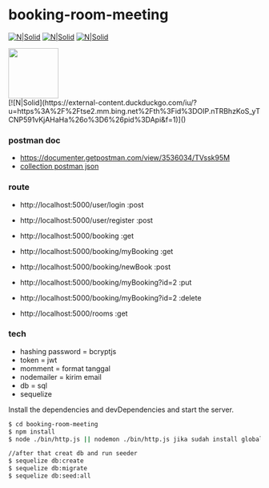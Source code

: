 # booking-room-meeting

[![N|Solid](https://i.cloudup.com/zfY6lL7eFa-3000x3000.png)]()
[![N|Solid](https://duckduckgo.com/i/a65969b4.png)]()
[![N|Solid](https://jwt.io/img/pic_logo.svg)]()
<div>
  <img src="https://duckduckgo.com/i/d006c491.png" width="100"> 
 </div>
[![N|Solid](https://external-content.duckduckgo.com/iu/?u=https%3A%2F%2Ftse2.mm.bing.net%2Fth%3Fid%3DOIP.nTRBhzKoS_yTCNP591vKjAHaHa%26o%3D6%26pid%3DApi&f=1)]()


### postman doc
* https://documenter.getpostman.com/view/3536034/TVssk95M
* <a href="https://github.com/RaihanArdianata/booking-room-meeting/blob/master/room_meeting.postman_collection.json">collection postman json</a>
### route

* http://localhost:5000/user/login :post
* http://localhost:5000/user/register :post

* http://localhost:5000/booking :get
* http://localhost:5000/booking/myBooking :get
* http://localhost:5000/booking/newBook :post
* http://localhost:5000/booking/myBooking?id=2 :put
* http://localhost:5000/booking/myBooking?id=2 :delete

* http://localhost:5000/rooms :get

### tech

* hashing password = bcryptjs
* token = jwt
* momment = format tanggal
* nodemailer = kirim email
* db = sql
* sequelize

Install the dependencies and devDependencies and start the server.

```sh
$ cd booking-room-meeting
$ npm install
$ node ./bin/http.js || nodemon ./bin/http.js jika sudah install global

//after that creat db and run seeder
$ sequelize db:create
$ sequelize db:migrate
$ sequelize db:seed:all
```
